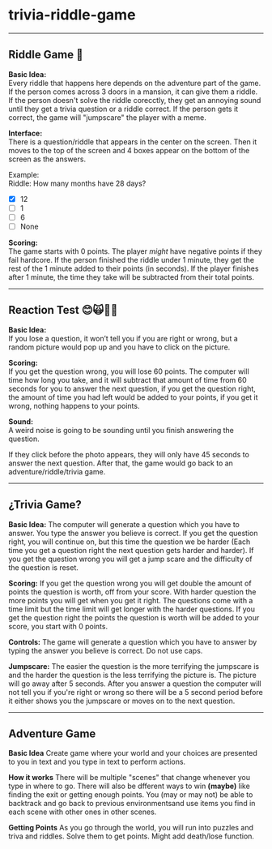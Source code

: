 # trivia-riddle-game

________________________________________________________________________________________________________________________
## Riddle Game 🔎

**Basic Idea:**                                                                                                      
Every riddle that happens here depends on the adventure part of the game. If the person comes across 3 doors in a mansion, it can give them a riddle.
If the person doesn't solve the riddle corecctly, they get an annoying sound until they get a trivia question or a riddle correct. 
If the person gets it correct, the game will "jumpscare" the player with a meme. 

**Interface:**     
There is a question/riddle that appears in the center on the screen. Then it moves to the top of the screen and 4 boxes appear on the bottom of the screen as the answers.

Example:    
Riddle: How many months have 28 days?      
- [X] 12
- [ ] 1
- [ ] 6
- [ ] None

**Scoring:**      
The game starts with 0 points. The player *might* have negative points if they fail hardcore.
If the person finished the riddle under 1 minute, they get the rest of the 1 minute added to their points (in seconds). If the player finishes after 1 minute, the time they take will be subtracted from their total points.
________________________________________________________________________________________________________________________

## Reaction Test 😊🙀🐳:unicorn:

**Basic Idea:**    
If you lose a question, it won’t tell you if you are right or wrong, but a random picture would pop up and you have to click on the picture.  

**Scoring:**    
If you get the question wrong, you will lose 60 points. The computer will time how long you take, and it will subtract that amount of time from 60 seconds for you to answer the next question, if you get the question right, the amount of time you had left would be added to your points, if you get it wrong, nothing happens to your points.

**Sound:**    
A weird noise is going to be sounding until you finish answering the question.

If they click before the photo appears, they will only have 45 seconds to answer the next question. After that, the game would go back to an adventure/riddle/trivia game.

________________________________________________________________________________________________________________________

## ¿Trivia Game?

**Basic Idea:**
The computer will generate a question which you have to answer. You type the answer you believe is correct. If you get the question right, you will continue on, but this time the question we be harder (Each time you get a question right the next question gets harder and harder). If you get the question wrong you will get a jump scare and the difficulty of the question is reset. 

**Scoring:**
If you get the question wrong you will get double the amount of points the question is worth, off from your score. With harder question the more points you will get when you get it right. The questions come with a time limit but the time limit will get longer with the harder questions. If you get the question right the points the question is worth will be added to your score, you start with 0 points.

**Controls:**
The game will generate a question which you have to answer by typing the answer you believe is correct. Do not use caps.  

**Jumpscare:** 
The easier the question is the more terrifying the jumpscare is and the harder the question is the less terrifying the picture is. The picture will go away after 5 seconds. After you answer a question the computer will not tell you if you're right or wrong so there will be a 5 second period before it either shows you the jumpscare or moves on to the next question.

_______________________________________________________________________________________________________________________
## Adventure Game ##

**Basic Idea**
Create game where your world and your choices are presented to you in text and you type in text to perform actions.

**How it works**
There will be multiple "scenes" that change whenever you type in where to go. There will also be dfferent ways to win **(maybe)** like finding the exit or getting enough points. You (may or may not) be able to backtrack and go back to previous environmentsand use items you find in each scene with other ones in other scenes.

**Getting Points**
As you go through the world, you will run into puzzles and triva and riddles. Solve them to get points. Might add death/lose function.

